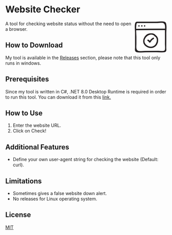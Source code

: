 # Website Checker
<img src="/checkbox.jpg?raw=true" width="100" align="right">
A tool for checking website status without the need to open a browser.

## How to Download

My tool is available in the [Releases](https://github.com/suryanarayanrenjith/Website-Checker/releases) section, please note that this tool only runs in windows.

## Prerequisites
Since my tool is written in C#, .NET 8.0 Desktop Runtime is required in order to run this tool. You can download it from this 
[link.](https://download.visualstudio.microsoft.com/download/pr/0ff148e7-bbf6-48ed-bdb6-367f4c8ea14f/bd35d787171a1f0de7da6b57cc900ef5/windowsdesktop-runtime-8.0.5-win-x64.exe")
## How to Use
1) Enter the website URL.
2) Click on Check!
## Additional Features
- Define your own user-agent string for checking the website (Default: curl).
## Limitations
- Sometimes gives a false website down alert.
- No releases for Linux operating system.

## License

[MIT](https://github.com/suryanarayanrenjith/Website-Checker/blob/main/LICENSE)
